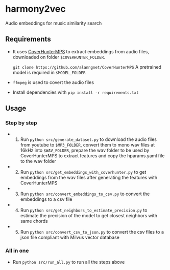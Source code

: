 # harmony2vec
Audio embeddings for music similarity search

## Requirements

- It uses [CoverHunterMPS](https://github.com/alanngnet/CoverHunterMPS) to extract embeddings from audio files, downloaded on folder `$COVERHUNTER_FOLDER`.

    `git clone https://github.com/alanngnet/CoverHunterMPS`
     A pretrained model is required in `$MODEL_FOLDER`
- `ffmpeg` is used to covert the audio files
- Install dependencies with `pip install -r requirements.txt`

## Usage

### Step by step
- 1. Run `python src/generate_dataset.py` to download the audio files from youtube to `$MP3_FOLDER`, convert them to mono wav files at 16kHz into `$WAV_FOLDER`, prepare the wav folder to be used by CoverHunterMPS to extract features and copy the hparams.yaml file to the wav folder
- 2. Run `python src/get_embeddings_with_coverhunter.py` to get embeddings from the wav files after generating the features with CoverHunterMPS
- 3. Run `python src/convert_embeddings_to_csv.py` to convert the embeddings to a csv file
- 4. Run `python src/get_neighbors_to_estimate_precision.py` to estimate the precision of the model to get closest neighbors with same chords
- 5. Run `python src/convert_csv_to_json.py` to convert the csv files to a json file compliant with Milvus vector database

### All in one

- Run `python src/run_all.py` to run all the steps above
